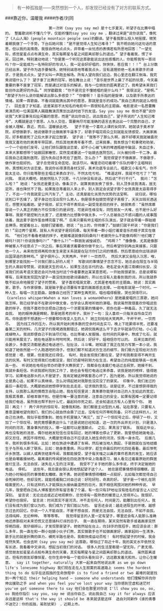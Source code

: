 > 有一种孤独是——突然想到一个人，却发现已经没有了对方的联系方式。

###靠近你，温暖我
####作者/刘同

						第一次听《say you say me》是十七岁夏天，听望子在比赛中唱的。 整篇歌词听不懂几个字，仅能听懂的say you say me ，翻译过来是“说你说我”，像死了《人山人海》(people mountain people sea)的翻译。望子看我那么投入地摇摆，微笑着朝我做了一个手势，下台后她问我：“是不是觉得人生知己难寻？” 我不明白她问这句话的意思，但以我的高情商，我很自然地点点头，并带着一丝忧虑的表情若有所思地回答：“一望无际，感觉星星点点布满生命，其实每颗星与星之间距离却那么的遥远。” 望子看着我，愣了半天，回过神，特别激动地说：“你是第一个听完这首歌能说出这些感慨的人，你能帮我写一首词吗？你一定能成为一名特别好的写词人，我一定会好好唱的，快快快，答应我！！！” 台上分数已经出来，望子作为选手要候场，她特别诚恳地等着我点头，没有道理拒绝一名未来歌手的请求，于是我点点头，望子尖叫一声跑去候场。所有人望向我们这边，我心里还在翻江倒海，我究竟说错什么了？ 望子拿了比赛的冠军，她在舞台上说：“音乐是世界上最了不起的玩意，今天最重要的事不是拿了冠军，而是通过对音乐的解读，我与一位朋友的距离更近了。我希望未来我们能创作出更好的作品。” 同学戳戳我：“你不是完全不懂她唱的是什么吗？” 我很淡定，“是啊。” “那望子为什么说你能解读出那么多感受？” “你傻啊？！音乐指的是旋律，以及歌手所表达的情绪。如果一首歌曲，不看词就能猜出其中的意思，那就是音乐的成功。”我自己真的就这么相信了。 回去查了才知道，这是某部不太知名的电影中一首很知名的主题曲。电影是说一名芭蕾舞男演员和一位美国黑人踢踏舞演员策划出逃时结下的友谊。Say you say me 倒也不是“说你说我”大家没事背后扯闲篇的意思，而是“说出你自己，说出我自己”，望子所说的“人生知己难寻”，大概就是这个意思。人与人交往，需要用尽可能准确的语言去表达出一个完整的自己，才会被人理解，靠近，而后，温暖彼此吧。  望子不是一个喜欢上课的女同学。她就读于美术学院，却想做歌手。她说做歌手比做画家牛逼多了，好歌手唱完观众立刻就能反馈感受，大画家画完，好多都是死了之后大家才起立鼓掌。 望子说：“我等不了那么久啊，搞不好哪天我就被喜欢我我又喜欢他的男青年带回家，然后其他男青年看不惯，过来挑事，我本想当个和事佬劝劝架，一个一个给他们发号，让他们排队跟我谈恋爱，却不小心被飞来的啤酒瓶砸中脑袋，失血过多，本来大家都想带个姑娘回家睡觉，突然变成要送一个姑娘去医院包扎，兴头被扫得一干二净，最后我自己走路到医院，因为失血过多死在了医院，怎么办？” 我觉得望子不做画家，不做歌手，做作家也挺好的。 望子总觉得生命苦短，就该尽兴。嘴里总叨叨着哪个乐队的哪个主唱特别帅，真想和对方谈恋爱。我说你长得漂亮身材又好，美术功底专业前几，唱歌又小有名气，你不能太主动，你只能等那些主唱过来表白才行，不然太吃亏啦。 “难道这样，我就不吃亏了？”她问我。 我说大概吧。她居然陷入了沉思，十几分钟没有说话，然后说“不行不行”。 我问：“怎么啦？” 她说：“女孩还是要主动，像条汉子。就算男朋友换了很多，别人顶多说我清高，居无定所，谁也降伏不了我。如果我总等着别人来上手，别人铁定会说望子那个女孩真是太容易得手了，不出一个月我就变公共汽车了。” 主动，还真是能化劣势为优势的法宝啊。  说归说，哪怕说到口干舌燥了，望子身边也没出现什么男人，倒是很多姑娘觉得望子美极了，天天出钱买酒送花，想整天粘着她。望子很烦，却又不得不表现出一副受宠若惊的样子。她很焦虑：“虽然席慕容说一个人真正的魅力不仅仅吸引的是异性，可是异性缘没有，同性朋友一大堆，也不是什么好事呀。我是不是控制力太差了，还是魅力比想象中强太多，一个人总被自己不感兴趣的人或事围绕着，我这辈子就作茧自缚完蛋了啊。” 后来只要有帅主唱的乐队演出，望子就会带着一群姑娘去捧场，她望着台上，姑娘们望着她，她说：“台上的，你帅爆了。”姑娘们就干杯说：“你是我们的！”没过两个星期，就有人传说望子是妈妈桑，每天带着一群小姐打着爱音乐的幌子其实在做鸡。 “他们也不看看老娘的样子，老娘难道就像妈妈桑吗?!老娘凭什么不能像鸡啊?!他们瞎了眼吗?!同?!你说我像吗?!” “像什么?!”一群朋友诚惶诚恐。 “鸡啊？” “像像像，尤其是像那种被客人不经意点了一次之后，事后哭着求着要收你做干女儿，然后希望你别再出来接客，只跟他一个人，未来他觉得再和你发生亲密关系就是在玷污你们之间的情感，然后愿意给你出钱读研出国深造的那种鸡。” 望子很开心，大笑两声，干杯！一饮而尽。 然后大家又会陷入沉思，唉，到哪里才能找到一个对我们那么好的人呢？  写歌词的事情望子念念不忘，她总会在陌生与半陌生的人面前夸赞我，说我是天生的词人，如果生活在古代的话，艳名定会大震江南横扫长安，没准我们的高考语文里还会问为啥当时这个作者要表达某某意思呢。一开始我很紧张，总是说哪有哪有，后来我发现因为望子一直没找到给歌词谱曲的，所以也没有人能看到我的词，所以我就恭敬不如从命地接受了望子的赞美。 望子喜欢唱英文歌，尤其是老电影的主题曲。她说：其实画家，歌手，与作家很像，就是脑子里必须要有丰富的画面感去支撑。一部电影就是一个时代，一种人生，每唱一次主题曲，就像自己经历了某种生离死别，唱也唱得极致，哭也哭得尽兴。 《careless whisper》《when a man loves a woman》《hero》是她最爱唱的三首歌，她问我怎样。我已经学会不在歌词中做文章，也学会认真地听她的演唱，我说虽然我很喜欢你唱这些歌的样子，但我不喜欢你总把自己放在一个浓雾笼罩的情绪中，悲伤也是一种毒品，久了就无法自拔。 她的眼神满是睥睨，那是她思考的样子。我补了一句：没人喜欢一只每天自怜自艾的鸡，你到底想不想遇到一个想要帮你改变人生的人？ 她立刻哈哈大笑两声，干杯干杯，一饮而尽。  因为找工作的压力，所以我开始利用多数的空余时间去实习，晚上下班累得半死，还要准备第二天的材料。几次望子约我喝酒我都错过，她调侃我再这么干下去才华就油尽灯枯，小心变成植物人。我说即便自己干到油尽灯枯，也比等被人发掘强，在时间的风暴中，熬成了化石，就只能用来展览了。她在电话那头呵呵呵笑，然后说：好好干，姐相信你可以的。 后来见面的机会甚少，多数交流都是通过电话进行。扯扯淡，斗斗嘴，她知道了我正在努力写第一本小说，我知道了她依然是一个人跑酒吧的场子。但我们都不知道对方生活的细节，我们极力呈现给对方的感觉是：嗯，很累，但是我还扛得住。 有时，我会发现我们都在变，望子和我都变得不再开生活的玩笑。有时又觉得我们也都没变，我们仍是特别努力在生活，希望自己的纯度能够高一些再高一些。 听说她在电视台举办的歌手大赛获奖了，我都会在凌晨打电话过去祝贺，她接不到，我就补条短信。听说我顺利找到工作了，她也会专程打电话过来恭喜，说我是她的榜样，值得她学习。如果电话那头的人不是望子，我肯定被这种客套恶心坏了，因为是她，所以我觉得她说的全是真心话，如果不认真继续，怎么对得起她对我那些没完没了的褒奖。 印象中，我们发过的最后一条短信，大概是她说她想停学到处去走走，征求我的意见。说是征求，不过是想获得我的支持，以我那么高的情商怎会阻止她，我在短信里说：真羡慕你能够对自己的人生如此的宽宏，我极其羡慕，却根本做不到。但是你唯一要注意的是，注意自己的安全，如果有困难一定要记得给我打电话，虽然我也帮不到什么忙，最起码你死之前，还会知道远方有人心里有个你。 她回：再见！！ 两个并列的惊叹号，就像我和她。我们都是主动型的人格，站在那里，只要有人善意温暖地望向我们，我们的心就自然会靠了过去，没有任何芥蒂和防备。只不过这样的人，对自己也决绝。我似乎能想象到，她在手机里输入“再见”，加了一个惊叹号之后，停顿了一秒，又加了一个惊叹号。她究竟想要表达什么？还是说她已经知道，这一次的外出并无计划，只是潜入时间的河流，置身事外的投入，哪一站都可以是落脚点。 之后，果真没了联系。 我临近毕业，再也没有她的消息，偶尔给她发短信也没有回过，她的博客也停止了更新，我曾想给她拨电话，却又忍住，原因不得而知，大概是觉得自己不应该进入她生命的河流，惊溅一身水花。 后面几年，我听到很多传闻。比如：她在旅途中遭遇了车祸，然后被当地人救起，于是她就在当地结婚生子与所有人断了联系。比如：她身患重病，所以停学，趁生命最后的时光四处看看，最后惨死异乡旅馆。以嫁人或离世结束传闻，我都能接受，望子每天嗤之以鼻的事件若真的发生，她应该也是自嘲着接纳吧。最离谱的传闻是她在四处游荡中染上吸毒恶习，被人看见过着最原始的群居糜烂生活，无法自拔，迷失在人生的汪洋里。 我受不了关于她的那么多传说，终于决定拨她的电话。 停机。  这些年，我总是会很认真地想起望子这个人。 她总是把事情想得很糟糕，因为她小时候经历的事情都太糟糕，故不表。她说把事情想得糟糕一点挺好，比如每次都觉得自己会死掉的吧，但却没死，就能捂着胸口对自己说：好险好险，命真的好。 望子是一个根扎在阴暗面里的人，只有这样的人才能探出头接纳最温煦的日光，我不相信周围对她的种种传说。 早几年，我曾把自己私人博客里的所有留言看了个遍，有一些只有IP地址没有姓名的留言让人记忆深刻。 留言说：无论远远或近近地观察你，总觉得有一股熟悉的暖意让人觉得开心。我很好，希望你也很好。 留言说：时间其实不是河流，冲不走任何人，时间是刀，能雕刻出任何人。我们没有成为我们曾以为的，我们成为了我们能以为的。 留言还会说：越走进陌生的环境，越想念过去的回忆。你说一个人不能自拔，不是不想自拔，而是无法自拔。无法自拔，不如不自拔。活得纯粹，无论种种。 等等等等。  我觉得留言的人里一定有望子，哪里还会有人能那么准确地还原那段对未来恐慌又恣意插科打诨的日子。 我一直在期待，某天突然有歌手或者画家突然惊艳四座，我仔细辨认，才发现那是望子。她依然站在台上，向18岁的我招手，她应该会说：那么多年，我一直在和一群小姑娘小伙子们熬，其实做歌手也不如做画家好，画家起码一生清净，歌手比的就是折腾的体力，横死半路也是命。我都快成运动员啦！ 有时想起望子的时候，我会哑然失笑。也会去听《say you say me》这首歌。哪怕过了将近十年，我的英文水平依然没有长进，我看着中文译词，想起当初我们的对话。 很多人的生活里都是一望无际，广袤无垠。感觉朋友如星星点点般布满生命的天幕，其实每颗星与星之间距离却那么的遥远。 虽然距离遥远，但有的朋友却像恒星，在你生命中每一个能仰头看到日子，远远散发着光和热，让你心生暖意。  say it together, naturally 大家一起来自然地说出来 as we go down life's lonesome highway 我们现在走在人生寂寞的高速路上 seems the hardest thing to do 似乎在这孤独的生命旅程中 is to find a friend or two 最难的就是找到一两个知己 their helping hand — someone who understands 他们理解你并向你伸出援助之手 and when you feel you've lost your way 当你感到空虚和迷茫时 you've got someone there to say 他们会在那里对你说 I'll show you oo, oo, oo 我给你指引 say you, say me 说出你自己，说出我自己 say it for always 应该永远是这样 that's the way it should be 本来就该是这样  选自刘同新作《谁的青春不迷茫2：你的孤独，虽败犹荣》 ，近期上市。			  		